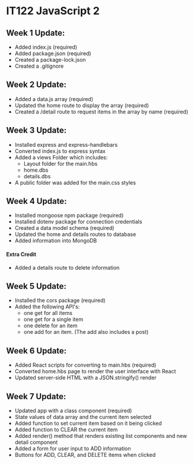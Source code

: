 # IT122 JavaScript 2

## Week 1 Update:
* Added index.js (required)
* Added package.json (required)
* Created a package-lock.json
* Created a .gitignore

## Week 2 Update:
* Added a data.js array (required)
* Updated the home route to display the array (required)
* Created a /detail route to request items in the array by name (required)

## Week 3 Update:
* Installed express and express-handlebars
* Converted index.js to express syntax
* Added a views Folder which includes: 
    - Layout folder for the main.hbs
    - home.dbs
    - details.dbs
* A public folder was added for the main.css styles

## Week 4 Update:
* Installed mongoose npm package (required)
* Installed dotenv package for connection credentials
* Created a data model schema (required)
* Updated the home and details routes to database
* Added information into MongoDB
#### Extra Credit
* Added a details route to delete information

## Week 5 Update:
* Installed the cors package (required)
* Added the following API's:
    - one get for all items
    - one get for a single item
    - one delete for an item
    - one add for an item. (The add also includes a post)

## Week 6 Update:
* Added React scripts for converting to main.hbs (required)
* Converted home.hbs page to render the user interface with React
* Updated server-side HTML with a JSON.stringify() render

## Week 7 Update:
* Updated app with a class component (required)
* State values of data array and the current item selected
* Added function to set current item based on it being clicked
* Added function to CLEAR the current item
* Added render() method that renders existing list components and new detail component
* Added a form for user input to ADD information
* Buttons for ADD, CLEAR, and DELETE items when clicked